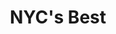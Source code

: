 ---
layout: case
name: nycbest
title: NYC's Best
tagline: Accessible and straightforward pet adoption site
button: Responsive Web App
description:
  - NYC’s Best is an animal shelter with three locations in New York City. They are dedicated to rescuing, rehabilitating, and finding forever homes for homeless and abandoned cats, dogs, and rabbits.
  - We aimed to provide its patrons with a quick way to **easily find and adopt a pet**.
backLink: /cases/nonna
nextPage:
  title: Reciplay
  link: /cases/reciplay
overview:
  deliverable: Responsive website
  roles:
    - Concept
    - Research
    - Visuals
    - Interaction
  duration: Dec 2022 - Feb 2023
  tool: Adobe XD
  problem: Available pet adoption websites have cluttered designs that **aren’t fully responsive, inefficient** or **unusable browsing features**, and **confusing information architecture**.
  solution:
    tag: Design a user-friendly responsive website by providing **clear navigation** and offering a **fast, efficient** pet search and adoption application process.
research:
  description: To understand the users I was designing for and their needs, I conducted qualitative research through a **competitive audit**, **empathy maps**, **interviews**, and **personas**.
  questions:
    - Who are our users?
    - What are their goals?
    - What features are needed for users to achieve these goals?
  target:
    description: The primary user group identified through my research was **working adults with families** and **early career professionals** who don’t have time to read through each pet profile.
  personas:
    - name: Niamh
      age: 35
      job: Dental hygenist
      quote: "I’m always thinking about new ways to spend quality time with my boys."
      image: portrait1.png
      goals:
        - Save for son's education
        - Find new activity to do with sons
        - Read every day
      needs:
        - Skimmable pet profiles
        - Filters for profile listings
        - Clear adoption process
    - name: Winston
      age: 21
      job: Student
      quote: "I hold high standards for myself and the people I surround myself with."
      image: portrait2.png
      goals:
        - Get straight A's this semester
        - Land full-time job in the city
        - Be more active each day
      needs:
        - Filters for pet characteristics
        - First-time pet parent info
        - Online contact options
  challenges:
    - Not assistive technology accessible
    - No descriptive filters
    - Poor information architecture
  opportunities:
    - Optimize for assistive technologies
    - Provide descriptive filters
    - Clear information architecture
  competitive_analysis:
    summary: Next, I compared the **pet adoption flow** on existing competitors’ sites. I selected **two direct competitors** from local animal shelters, along with **two indirect competitors** that offer services for pet owners.
    competitors:
      - competitor1.png
      - competitor2.png
      - competitor3.png
      - competitor4.png
ideation:
  summary: Next, I sketched out four different iterations of the homepage, with a focus on avoiding a text-heavy screen for a quicker browsing experience.
  diagram:
    image: ideation.png
    description: For the refined version, I prioritized a **quick and easy way to search pet profiles** with filters like location and pet type to help users save time.
wireframes:
  summary: For my digital wireframes, I prioritized **multiple ways to enter the user flow** through landmarks, such as navigation and search.
  images:
    - wireframe.png
    - wireframe2.png
sitemap:
  summary: "**Difficulty with website navigation** was a primary pain point for users, so I aimed to make the information architecture **simple and intuitive**. I created the sitemap with the common structure used by existing animal shelters in mind."
testing:
  notes:
    - I conducted **two rounds of usability studies**.
    - Findings from the first study helped **guide** the designs from wireframes to mockups.
    - The second study used a high-fidelity prototype and revealed what aspects of the mockups needed **refining**.
  study_type: Unmoderated
  location: United States
  participants: 5 participants
  length: 20-30 minutes
  image: test.gif
  tests:
    - Sign up to create new account.
    - Select menu item and add to cart.
    - Complete checkout for pickup order.
    - Track progress of order. Return to home once order is complete.
  insights:
    - Users want easy access to the **full menu**
    - Users want to use **familiar navigation styles** (e.g. scrolling and searching) on the homepage
    - Users want to order with **as little steps** involved as possible
    - Users want easy access to **current and past orders**
final_designs:
  - title: Single Sign-On and 2FA
    summary: I provided single-sign on options for the most commonly used platforms, as well as two-factor authentication for a quicker login process.
    image: design1.gif
  - title: Loyalty Discounts
    summary: I added a popup to apply offers on the checkout page to encourage use of the app, as well as a quicker checkout process.
    image: design2.gif
  - title: Order Estimates
    summary: I provided two options, ‘ASAP’ and ‘Schedule,’ for pickup and delivery times for users with unpredictable schedules.
    image: design3.gif
  - title: Live Order Tracking
    summary: I added live order tracking, with each step of the process listed, so that users with busy schedules could time their pickup accurately.
    image: design4.gif
takeaways:
  summary: "This was my **first portfolio project** in the Google UX Design certificate program, as well as my **first experience designing with Figma**. Throughout Courses 2-5, I began practicing and implementing the principles I was learning about. Watching my designs come to life and receiving user feedback was an **extremely rewarding and insightful process**."
  lessons:
    - lesson: Color Theory
      learning: I learned how much of an impact the color palette has on the overall impression and energy of a site. After changing the initial color scheme to a more vibrant purple, the site felt more suited to the modern, tailored-to-you concept I had in mind for NYC’s Best.
    - lesson: Accessibility
      learning: I learned that designing for people who use assistive technologies improves the user experience for all users through icons, bottom navigation bars, and an accessible color palette.
    - lesson: Labels
      learning: I learned that all button labels and CTAs should use language that is straightforward and understandable for users regardless of their familiarity with similar food ordering apps.
  next_steps:
    - Conduct a third usability study to evaluate whether the pain points users experienced have been effectively addressed
    - Conduct more user research to determine any new areas of need
---
